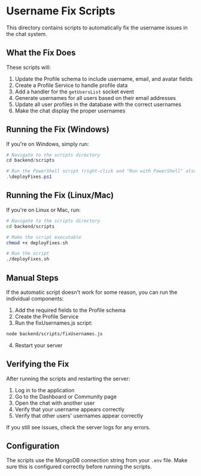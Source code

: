 # Username Fix Scripts

This directory contains scripts to automatically fix the username issues in the chat system.

## What the Fix Does

These scripts will:

1. Update the Profile schema to include username, email, and avatar fields
2. Create a Profile Service to handle profile data
3. Add a handler for the `getUsersList` socket event
4. Generate usernames for all users based on their email addresses
5. Update all user profiles in the database with the correct usernames
6. Make the chat display the proper usernames

## Running the Fix (Windows)

If you're on Windows, simply run:

```powershell
# Navigate to the scripts directory
cd backend/scripts

# Run the PowerShell script (right-click and "Run with PowerShell" also works)
.\deployFixes.ps1
```

## Running the Fix (Linux/Mac)

If you're on Linux or Mac, run:

```bash
# Navigate to the scripts directory
cd backend/scripts

# Make the script executable
chmod +x deployFixes.sh

# Run the script
./deployFixes.sh
```

## Manual Steps

If the automatic script doesn't work for some reason, you can run the individual components:

1. Add the required fields to the Profile schema
2. Create the Profile Service
3. Run the fixUsernames.js script:

```bash
node backend/scripts/fixUsernames.js
```

4. Restart your server

## Verifying the Fix

After running the scripts and restarting the server:

1. Log in to the application
2. Go to the Dashboard or Community page
3. Open the chat with another user
4. Verify that your username appears correctly
5. Verify that other users' usernames appear correctly

If you still see issues, check the server logs for any errors.

## Configuration

The scripts use the MongoDB connection string from your `.env` file. Make sure this is configured correctly before running the scripts. 